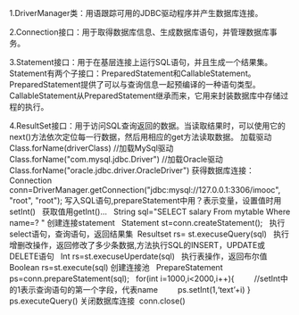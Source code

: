 1.DriverManager类：用语跟踪可用的JDBC驱动程序并产生数据库连接。

2.Connection接口：用于取得数据库信息、生成数据库语句，并管理数据库事务。

3.Statement接口：用于在基层连接上运行SQL语句，并且生成一个结果集。Statement有两个子接口：PreparedStatement和CallableStatement。
         PreparedStatement提供了可以与查询信息一起预编译的一种语句类型。
         CallableStatement从PreparedStatement继承而来，它用来封装数据库中存储过程的执行。

4.ResultSet接口：用于访问SQL查询返回的数据。当读取结果时，可以使用它的next()方法依次定位每一行数据，然后用相应的get方法读取数据。
加载驱动Class.forName(driverClass)
//加载MySql驱动
   Class.forName("com.mysql.jdbc.Driver")
//加载Oracle驱动
   Class.forName("oracle.jdbc.driver.OracleDriver")
获得数据库连接：
   Connection conn=DriverManager.getConnection("jdbc:mysql://127.0.0.1:3306/imooc", "root", "root");
写入SQL语句,prepareStatement中用？表示变量，设置值时用setInt()   获取值用getInt()...
   String sql="SELECT salary From mytable Where name=? "
创建连接statement
   Statement st=conn.createStatement();
   执行select语句，查询语句，返回结果集
   Resultset rs= st.execuseQuery(sql)
   执行增删改操作，返回修改了多少条数据,方法执行SQL的INSERT，UPDATE或DELETE语句
   Int rs=st.execuseUperdate(sql)
   执行表操作，返回布尔值
   Boolean rs=st.execute(sql)
创建连接池
   PrepareStatement ps=conn.prepareStatement(sql);
   for(int i=1000,i<2000,i++){
         //setInt中的1表示查询语句的第一个字段，代表name
         ps.setInt(1,‘text’+i)
   }
  ps.executeQuery()
关闭数据库连接
  conn.close()
